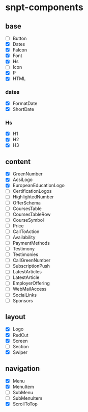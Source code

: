 # snpt-components

## base

  - [ ] Button
  - [x] Dates
  - [x] FaIcon
  - [x] Font
  - [x] Hs
  - [ ] Icon
  - [x] P
  - [x] HTML

### dates

  - [x] FormatDate
  - [x] ShortDate

### Hs

  - [x] H1
  - [x] H2
  - [x] H3

## content

  - [x] GreenNumber
  - [x] AcsiLogo
  - [x] EuropeanEducationLogo
  - [ ] CertificationLogos
  - [ ] HighlightedNumber
  - [ ] OfferSchema
  - [ ] CoursesTable
  - [ ] CoursesTableRow
  - [ ] CourseSymbol
  - [ ] Price
  - [ ] CallToAction
  - [ ] Availability
  - [ ] PaymentMethods
  - [ ] Testimony
  - [ ] Testimonies
  - [ ] CallGreenNumber
  - [ ] SubscriptionPush
  - [ ] LatestArticles
  - [ ] LatestArticle
  - [ ] EmployerOffering
  - [ ] WebMailAccess
  - [ ] SocialLinks
  - [ ] Sponsors

## layout

  - [x] Logo
  - [x] RedCut
  - [x] Screen
  - [ ] Section
  - [x] Swiper

## navigation

  - [x] Menu
  - [x] MenuItem
  - [ ] SubMenu
  - [ ] SubMenuItem
  - [x] ScrollToTop
